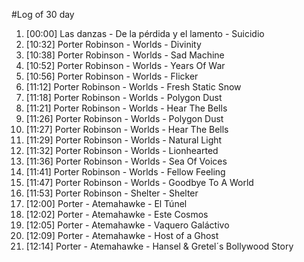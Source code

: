 #Log of 30 day

1. [00:00] Las danzas - De la pérdida y el lamento - Suicidio
1. [10:32] Porter Robinson - Worlds - Divinity
1. [10:38] Porter Robinson - Worlds - Sad Machine
1. [10:52] Porter Robinson - Worlds - Years Of War
1. [10:56] Porter Robinson - Worlds - Flicker
1. [11:12] Porter Robinson - Worlds - Fresh Static Snow
1. [11:18] Porter Robinson - Worlds - Polygon Dust
1. [11:21] Porter Robinson - Worlds - Hear The Bells
1. [11:26] Porter Robinson - Worlds - Polygon Dust
1. [11:27] Porter Robinson - Worlds - Hear The Bells
1. [11:29] Porter Robinson - Worlds - Natural Light
1. [11:32] Porter Robinson - Worlds - Lionhearted
1. [11:36] Porter Robinson - Worlds - Sea Of Voices
1. [11:41] Porter Robinson - Worlds - Fellow Feeling
1. [11:47] Porter Robinson - Worlds - Goodbye To A World
1. [11:53] Porter Robinson - Shelter - Shelter
1. [12:00] Porter - Atemahawke - El Túnel
1. [12:02] Porter - Atemahawke - Este Cosmos
1. [12:05] Porter - Atemahawke - Vaquero Galáctivo
1. [12:09] Porter - Atemahawke - Host of a Ghost
1. [12:14] Porter - Atemahawke - Hansel & Gretel´s Bollywood Story
